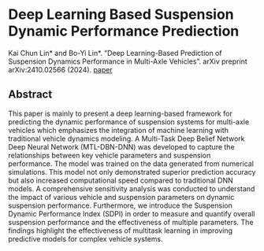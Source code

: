# Deep Learning Based Suspension Dynamic Performance Prediection

Kai Chun Lin* and Bo-Yi Lin*. “Deep Learning-Based Prediction of Suspension Dynamics Performance in
Multi-Axle Vehicles”. arXiv preprint arXiv:2410.02566 (2024). [paper](https://arxiv.org/abs/2410.02566)

## Abstract
This paper is mainly to present a deep learning-based framework for predicting the dynamic performance of suspension systems for multi-axle vehicles which emphasizes the integration of machine learning with traditional vehicle dynamics modeling. A Multi-Task Deep Belief Network Deep Neural Network (MTL-DBN-DNN) was developed to capture the relationships between key vehicle parameters and suspension performance. The model was trained on the data generated from numerical simulations. This model not only demonstrated superior prediction accuracy but also increased computational speed compared to traditional DNN models. A comprehensive sensitivity analysis was conducted to understand the impact of various vehicle and suspension parameters on dynamic suspension performance. Furthermore, we introduce the Suspension Dynamic Performance Index (SDPI) in order to measure and quantify overall suspension performance and the effectiveness of multiple parameters. The findings highlight the effectiveness of multitask learning in improving predictive models for complex vehicle systems.